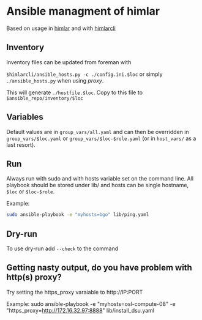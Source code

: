 # Ansible managment of himlar

Based on usage in [himlar](https://github.com/norcams/himlar) and with
[himlarcli](https://github.com/norcams/himlarcli)

## Inventory

Inventory files can be updated from foreman with 

`$himlarcli/ansible_hosts.py -c ./config.ini.$loc` or simply `./ansible_hosts.py` when using _proxy_.

This will generate `./hostfile.$loc`. Copy to this file to
`$ansible_repo/inventory/$loc`

## Variables
Default values are in `group_vars/all.yaml` and can then be overridden in
`group_vars/$loc.yaml` or `group_vars/$loc-$role.yaml` (or in `host_vars/`
as a last resort).

## Run
Always run with sudo and with hosts variable set on the command line.
All playbook should be stored under lib/ and hosts can be single hostname,
`$loc` or `$loc-$role`. 

Example:
```bash
sudo ansible-playbook -e "myhosts=bgo" lib/ping.yaml
```
## Dry-run

To use dry-run add `--check` to the command

## Getting nasty output, do you have problem with http(s) proxy?                                                                                                                                            
                                                                                                      
Try setting the https_proxy varaiable to http://IP:PORT                                               

Example:
sudo  ansible-playbook -e "myhosts=osl-compute-08" -e "https_proxy=http://172.16.32.97:8888" lib/install_dsu.yaml
